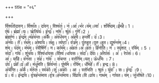 +++
title = "०६"

+++


  
वि꣡श्व꣢꣯तोदावन्। वि꣡श्व꣢꣯तः। दा꣣वन्। विश्व꣡तः꣢। नः꣢।आ꣢।भ꣣र।य꣢म्।त्वा꣣ । श꣡वि꣢꣯ष्ठम्।ई꣡म꣢꣯हे। 1 ।  
ए꣣षः꣢। ब्र꣣ह्मा꣢।यः। ऋ꣣त्वि꣡यः꣢। इ꣡न्द्रः꣢꣯। ना꣡म꣢꣯। श्रु꣣तः꣢। गृ꣣णे꣢।2 ।  
ब्र꣣ह्मा꣡णः꣢। इ꣡न्द्र꣢꣯म्।म꣣ह꣡य꣢न्तः।अ꣣र्कैः꣢। अ꣡व꣢꣯र्धयन्। अ꣡ह꣢꣯ये। हन्त꣣वै꣢। उ꣣।3।  
अ꣡न꣢꣯वः। ते꣣। र꣡थ꣢꣯म्। अ꣡श्वा꣢꣯य। त꣣क्षुः। त्व꣡ष्टा꣢꣯। व꣡ज्र꣢꣯म्। पु꣣रुहूत।पुरु।हूत। द्युम꣡न्त꣢म्।4।  
श꣢म्। प꣣द꣢म्। म꣣घ꣢म्। र꣣यीषि꣡णे꣢। न। का꣡म꣢꣯म्। अ꣣व्रतः꣢।अ꣣।व्रतः꣢। हि꣣नोति। न꣢ । स्पृ꣣शत् । रयि꣢म् । 5 ।  
स꣡दा꣢꣯। गा꣡वः꣢꣯। शु꣡च꣢꣯यः। वि꣣श्व꣡धा꣢यसः।वि꣣श्व꣢।धा꣣यसः। स꣡दा꣢꣯। दे꣣वाः꣢। अ꣣रेप꣡सः꣢ । अ꣣ । रेप꣡सः꣢। 6।  
आ꣢। या꣣हि। व꣡न꣢꣯सा । स꣣ह꣢। गा꣡वः꣢꣯ । स꣣चन्त । वर्त्तनि꣢म्।यत्। ऊ꣡ध꣢꣯भिः । 7।  
उ꣡प꣢꣯। प्र꣣क्षे꣢।प्र꣣।क्षे꣢। म꣡धु꣢꣯मति। क्षि꣣य꣡न्तः꣢। पु꣡ष्ये꣢꣯म। र꣣यि꣢म्। धी꣣म꣡हे꣢। ते꣣। इन्द्र। 8।  
अ꣡र्च꣢꣯न्ति। अ꣣र्कं꣢। म꣣रु꣡तः꣢। स्व꣣र्काः꣢।सु꣣।अर्काः꣢ । आ । स्तो꣣भति । श्रुतः꣢। यु꣡वा꣢꣯ । सः। इ꣡न्द्रः꣢꣯ ।9।  
प्र꣢। वः꣣। इ꣡न्द्रा꣢꣯य। वृ꣣त्रह꣡न्त꣢माय।वृ꣣त्र।ह꣡न्त꣢꣯माय। वि꣡प्रा꣢꣯य।वि।प्रा꣣य। गाथ꣢म् । गा꣣यत। य꣢म्। जु꣣जो꣡ष꣢ते।10।

